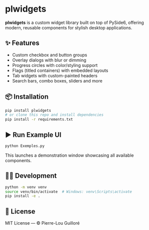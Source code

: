 
# plwidgets

**plwidgets** is a custom widget library built on top of PySide6, offering modern, reusable components for stylish desktop applications.

## ✨ Features
- Custom checkbox and button groups  
- Overlay dialogs with blur or dimming  
- Progress circles with color/styling support  
- Flags (titled containers) with embedded layouts  
- Tab widgets with custom-painted headers  
- Search bars, combo boxes, sliders and more  

## 📦 Installation
```bash
pip install plwidgets
# or clone this repo and install dependencies
pip install -r requirements.txt
```

## ▶️ Run Example UI
```bash
python Exemples.py
```

This launches a demonstration window showcasing all available components.

## 🧑‍💻 Development
```bash
python -m venv venv
source venv/bin/activate  # Windows: venv\Scripts\activate
pip install -e .
```

## 🪪 License
MIT License — © Pierre-Lou Guilloré  
